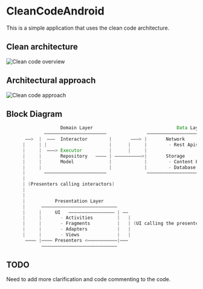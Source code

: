 # CleanCodeAndroid
This is a simple application that uses the clean code architecture.

Clean architecture
-----------------
![Clean code overview](https://github.com/android10/Sample-Data/blob/master/Android-CleanArchitecture/clean_architecture.png)

Architectural approach
-----------------
![Clean code approach](https://github.com/android10/Sample-Data/blob/master/Android-CleanArchitecture/clean_architecture_layers.png)

Block Diagram
-----------------
```java
                    Domain Layer               				   Data Layer
              ———————————————————————               —————————————————————————————
       ——>  |  ———  Interactor        |       ———> |	   Network	      	     |
      |	    | |			              |      |     |	    - Rest Apis	         |
      |	    |  ———> Executor          |      |     |                             |
      |	    |	    Repository   ———— | ——————————>|	   Storage  	   	     |
      |	    |	    Model             |            |	    - Content Providers  |
      |	    |	                      |            |	    - Database	         |
      |	      ———————————————————————               —————————————————————————————
      |
      | (Presenters calling interactors)
      |
      |
      |	          Presentation Layer
      |	     ————————————————————————————
      |	    |     UI   ————————————————— | ——
      |	    |       - Activities	     |   |
      |	    |       - Fragments	         |   | (UI calling the presenters)
      |	    |       - Adapters           |   |
      |	    |       - Views              |   |
       ————	|———— Presenters <———————————|———
             ————————————————————————————
```

TODO
-----------------
Need to add more clarification and code commenting to the code.
